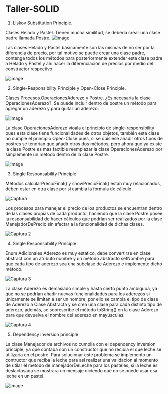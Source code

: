 # Taller-SOLID
1.	Liskov Substitution Principle.

Clases Helado y Pastel. Tienen mucha similitud, se debería crear una clase padre llamada Postre.
 ![image](https://user-images.githubusercontent.com/72930050/121601894-29860780-ca0c-11eb-9a50-3b5b1abc1a60.png)

Las clases Helado y Pastel básicamente son las mismas de no ser por la diferencia de precio, por tal motivo se puede crear una clase padre, contenga todos los métodos para posteriormente extender esta clase padre a Helado y Pastel y ahí hacer la diferenciación de precios por medio del constructor respectivo.  

 ![image](https://user-images.githubusercontent.com/72930050/121601905-2be86180-ca0c-11eb-9a1a-4bff756db952.png)



2.	Single-Responsibility Principle y Open-Close Principle.

Clases Procesos.OperacionesAderezo y Postre. ¿Es necesaria la clase OperacionesAderezo?. Se puede incluir dentro de postre un método para agregar un aderezo y para quitar un aderezo.

![image](https://user-images.githubusercontent.com/72930050/121601917-2f7be880-ca0c-11eb-95dc-8114f0eadb87.png)

La clase OperacionesAderezo vioala el principio de single-responsibility pues esta clase tiene funcionalidades de otros objetos, también esta clase no cumple el principio Open-Close pues, si se quisiese añadir otros tipos de postres se tendrían que añadir otros dos métodos, pero ahora que ya existe la clase Postre es mas factible reemplazar la clase OperacionesAderezo por simplemente un método dentro de la clase Postre.

 ![image](https://user-images.githubusercontent.com/72930050/121601921-3145ac00-ca0c-11eb-8519-11ca15541e6f.png)
 
 
 3. Single Responsability Principle

Métodos calcularPrecioFinal() y  showPrecioFinal() están muy relacionados, deben estar en otra clase por si cambia la fórmula de cálculo.

![Captura](https://user-images.githubusercontent.com/72809497/121627228-9618fa80-ca3c-11eb-8ae0-2f3671059b01.PNG)

Los procesos para manejar el precio de los productos se encuentran dentro de las clases propias de cada producto, haciendo que la clase Postre posee la responsabilidad de hacer cálculos que podrían ser realizados por la clase ManejadorDePrecio sin afectar a la funcionalidad de dichas clases.

![Captura 2](https://user-images.githubusercontent.com/72809497/121627243-9addae80-ca3c-11eb-9b0c-6684097bd43d.PNG)


4. Single Responsability Principle

Enum Adicionales.Aderezo es muy estático, debe convertirse en clase abstract con un atributo nombre y un método abstracto setNombre para que cada tipo de aderezo sea una subclase de Aderezo e implemente dicho método. 

![Captura 3](https://user-images.githubusercontent.com/72809497/121627248-9ca77200-ca3c-11eb-9e45-539c7b736228.PNG)

La clase Aderezo es demasiado simple y hasta cierto punto ambiguoa, ya que no se podrían añadir nuevas funcionalidades para los aderezos si únicamente se limitan a ser un nombre, por ello se cambia el tipo de clase de Aderezo a Clase Abstracta y se crea una clase para cada distinto tipo de aderezo, además, se sobrescribe el método toString() en la clase Aderezo para que devuelva el nombre del aderezo en mayúsculas.

![Captura 4](https://user-images.githubusercontent.com/72809497/121627253-9f09cc00-ca3c-11eb-8f17-4c6b459dd43b.PNG)

 

5. Dependency inversion principle

La clase Manejador de archivos no cumplia con el dependency inversion principle, ya que contaba con un constructor que no recibia el que leche se utilizaria en el postre. Para solucionar este problema se implemento un contructor que reciba la leche para asi realizar una validacion al momento de utilar el metodo de manejadorDeLeche para los pasteles, si la leche es deslactosada se mostrara un mensaje diciendo que no se puede usar esa leche en un pastel.

![image](https://user-images.githubusercontent.com/76917298/121623391-3703b780-ca35-11eb-8958-2b81ae0b7ce6.png)
